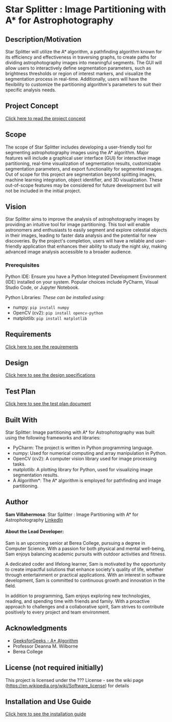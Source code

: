 # Star Splitter : Image Partitioning with A* for Astrophotography
## Description/Motivation

Star Splitter will utilize the A* algorithm, a pathfinding algorithm known for its efficiency and effectiveness in traversing graphs, to create paths for dividing astrophotography images into meaningful segments. The GUI will allow users to interactively define segmentation parameters, such as brightness thresholds or region of interest markers, and visualize the segmentation process in real-time. Additionally, users will have the flexibility to customize the partitioning algorithm's parameters to suit their specific analysis needs.

## Project Concept
[Click here to read the project concept](/concept.md)

## Scope

The scope of Star Splitter includes developing a user-friendly tool for segmenting astrophotography images using the A* algorithm. Major features will include a graphical user interface (GUI) for interactive image partitioning, real-time visualization of segmentation results, customizable segmentation parameters, and export functionality for segmented images. Out of scope for this project are segmentation beyond splitting images, machine learning integration, object identifier, and 3D visualization. These out-of-scope features may be considered for future development but will not be included in the initial project.


## Vision

Star Splitter aims to improve the analysis of astrophotography images by providing an intuitive tool for image partitioning. This tool will enable astronomers and enthusiasts to easily segment and explore celestial objects in their images, leading to faster data analysis and the potential for new discoveries. By the project's completion, users will have a reliable and user-friendly application that enhances their ability to study the night sky, making advanced image analysis accessible to a broader audience.


### Prerequisites

Python IDE: Ensure you have a Python Integrated Development Environment (IDE) installed on your system. Popular choices include PyCharm, Visual Studio Code, or Jupyter Notebook.

Python Libraries:
*These can be installed using:*
- numpy: `pip install numpy`
- OpenCV (cv2): 
`pip install opencv-python`
- matplotlib: 
`pip install matplotlib`

## Requirements

[Click here to see the requirements](/requirements.md)

## Design
[Click here to see the design specifications](/design.md)

## Test Plan
[Click here to see the test plan document](/test.plan.md)


## Built With

Star Splitter: Image partitioning with A* for Astrophotography was built using the following frameworks and libraries:

- PyCharm: The project is written in Python programming language.
- numpy: Used for numerical computing and array manipulation in Python.
- OpenCV (cv2): A computer vision library used for image processing tasks.
- matplotlib: A plotting library for Python, used for visualizing image segmentation results.
- A Algorithm*: The A* algorithm is employed for pathfinding and image partitioning.

## Author

**Sam Villahermosa**: Star Splitter : Image Partitioning with A* for Astrophotography [LinkedIn](https://www.linkedin.com/in/samvillahermosa/)

#### About the Lead Developer: 

Sam is an upcoming senior at Berea College, pursuing a degree in Computer Science. With a passion for both physical and mental well-being, Sam enjoys balancing academic pursuits with outdoor activities and fitness. 

A dedicated coder and lifelong learner, Sam is motivated by the opportunity to create impactful solutions that enhance society's quality of life, whether through entertainment or practical applications. With an interest in software development, Sam is committed to continuous growth and innovation in the field.

In addition to programming, Sam enjoys exploring new technologies, reading, and spending time with friends and family. With a proactive approach to challenges and a collaborative spirit, Sam strives to contribute positively to every project and team environment.

 


## Acknowledgments

- [GeeksforGeeks - A* Algorithm](https://www.geeksforgeeks.org/a-search-algorithm/)
- Professor Deanna M. Wilborne 
- Berea College

## License (not required initially)

This project is licensed under the ??? License - see the wiki page (https://en.wikipedia.org/wiki/Software_license) for details

## Installation and Use Guide
[Click here to see the installation guide](/installation.md)